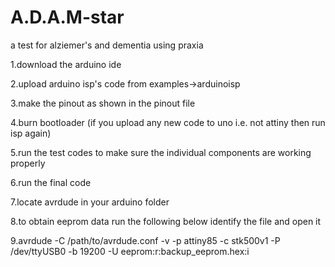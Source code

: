 # A.D.A.M-star
a test for alziemer's and dementia using praxia

 

1.download the arduino ide


2.upload arduino isp's code from examples->arduinoisp


3.make the pinout as shown in the pinout file


4.burn bootloader (if you upload any new code to uno i.e. not attiny then run isp again) 


5.run the test codes to make sure the individual components are working properly


6.run the final code 


7.locate avrdude in your arduino folder

8.to obtain eeprom data run the following below identify the file and open it


9.avrdude -C /path/to/avrdude.conf -v -p attiny85 -c stk500v1 -P /dev/ttyUSB0 -b 19200 -U eeprom:r:backup_eeprom.hex:i
